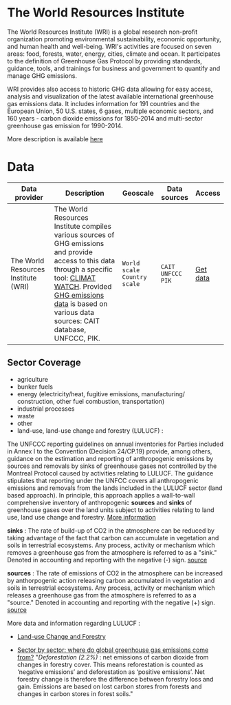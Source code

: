 

# The World Resources Institute

The World Resources Institute (WRI) is a global research non-profit organization promoting environmental sustainability, economic opportunity, and human health and well-being. WRI's activities are focused on seven areas: food, forests, water, energy, cities, climate and ocean. It participates to the definition of Greenhouse Gas Protocol by providing standards, guidance, tools, and trainings for business and government to quantify and manage GHG emissions. 

WRI provides also access to historic GHG data allowing for easy access, analysis and visualization of the latest available international greenhouse gas emissions data. It includes information for 191 countries and the European Union, 50 U.S. states, 6 gases, multiple economic sectors, and 160 years - carbon dioxide emissions for 1850-2014 and multi-sector greenhouse gas emission for 1990-2014. 

More description is available [here](https://www.wri.org/resources/data-sets/cait-historical-emissions-data-countries-us-states-unfccc)

# Data

Data provider | Description | Geoscale | Data sources | Access |
---|---------|---|---| ---| 
The World Resources Institute (WRI) | The World Resources Institute compiles various sources of GHG emissions and provide access to this data through a specific tool: [CLIMAT WATCH](https://www.climatewatchdata.org/data-explorer/historical-emissions?historical-emissions-data-sources=cait&historical-emissions-gases=&historical-emissions-regions=&historical-emissions-sectors=&page=1). Provided [GHG emissions data](https://www.climatewatchdata.org/data-explorer/historical-emissions?historical-emissions-data-sources=cait&historical-emissions-gases=&historical-emissions-regions=&historical-emissions-sectors=&page=1) is based on various data sources: CAIT database, UNFCCC, PIK.  | `World scale` <br /> `Country scale`|  `CAIT` `UNFCCC` `PIK`  | [Get data](https://www.climatewatchdata.org/data-explorer/historical-emissions?historical-emissions-data-sources=cait&historical-emissions-gases=&historical-emissions-regions=&historical-emissions-sectors=&page=1) |


## Sector Coverage

- agriculture
- bunker fuels
- energy (electricity/heat, fugitive emissions, manufacturing/ construction, other fuel combustion, transportation)
- industrial processes
- waste
- other
- land-use, land-use change and forestry (LULUCF) : 

The UNFCCC reporting guidelines on annual inventories for Parties included in Annex I to the Convention (Decision 24/CP.19) provide, among others, guidance on the estimation and reporting of anthropogenic emissions by sources and removals by sinks of greenhouse gases not controlled by the Montreal Protocol caused by activities relating to LULUCF. The guidance stipulates that reporting under the UNFCC covers all anthropogenic emissions and removals from the lands included in the LULUCF sector (land based approach). In principle, this approach applies a wall-to-wall comprehensive inventory of anthropogenic **sources** and **sinks** of greenhouse gases over the land units subject to activities relating to land use, land use change and forestry. [More information](https://unfccc.int/topics/land-use/workstreams/land-use--land-use-change-and-forestry-lulucf/reporting-of-the-lulucf-sector-by-parties-included-in-annex-i-to-the-convention)

**sinks** : The rate of build-up of CO2 in the atmosphere can be reduced by taking
advantage of the fact that carbon can accumulate in vegetation and soils in
terrestrial ecosystems. Any process, activity or mechanism which removes a
greenhouse gas from the atmosphere is referred to as a "sink." Denoted in
accounting and reporting with the negative (-) sign. [source](https://eur-lex.europa.eu/legal-content/EN/TXT/PDF/?uri=CELEX:52016SC0249&from=EN)

**sources** : The rate of emissions of CO2 in the atmosphere can be increased by
anthorpogenic action releasing carbon accumulated in vegetation and soils in
terrestrial ecosystems. Any process, activity or mechanism which releases a
greenhouse gas from the atmosphere is referred to as a "source." Denoted in
accounting and reporting with the negative (+) sign. [source](https://eur-lex.europa.eu/legal-content/EN/TXT/PDF/?uri=CELEX:52016SC0249&from=EN)

More data and information regarding LULUCF : 
- [Land-use Change and Forestry](http://pdf.wri.org/navigating_numbers_chapter17.pdf)

- [Sector by sector: where do global greenhouse gas emissions come from?](https://ourworldindata.org/ghg-emissions-by-sector) 
"*Deforestation (2.2%)* : net emissions of carbon dioxide from changes in forestry cover. This means reforestation is counted as ‘negative emissions’ and deforestation as ‘positive emissions’. Net forestry change is therefore the difference between forestry loss and gain. Emissions are based on lost carbon stores from forests and changes in carbon stores in forest soils."





